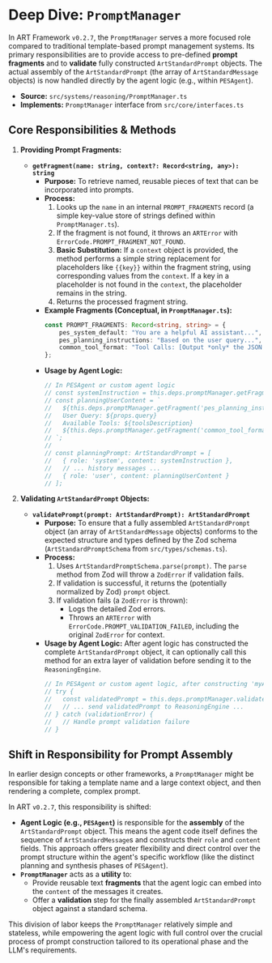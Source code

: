 # Deep Dive: `PromptManager`

In ART Framework `v0.2.7`, the `PromptManager` serves a more focused role compared to traditional template-based prompt management systems. Its primary responsibilities are to provide access to pre-defined **prompt fragments** and to **validate** fully constructed `ArtStandardPrompt` objects. The actual assembly of the `ArtStandardPrompt` (the array of `ArtStandardMessage` objects) is now handled directly by the agent logic (e.g., within `PESAgent`).

*   **Source:** `src/systems/reasoning/PromptManager.ts`
*   **Implements:** `PromptManager` interface from `src/core/interfaces.ts`

## Core Responsibilities & Methods

1.  **Providing Prompt Fragments:**
    *   **`getFragment(name: string, context?: Record<string, any>): string`**
        *   **Purpose:** To retrieve named, reusable pieces of text that can be incorporated into prompts.
        *   **Process:**
            1.  Looks up the `name` in an internal `PROMPT_FRAGMENTS` record (a simple key-value store of strings defined within `PromptManager.ts`).
            2.  If the fragment is not found, it throws an `ARTError` with `ErrorCode.PROMPT_FRAGMENT_NOT_FOUND`.
            3.  **Basic Substitution:** If a `context` object is provided, the method performs a simple string replacement for placeholders like `{{key}}` within the fragment string, using corresponding values from the `context`. If a key in a placeholder is not found in the `context`, the placeholder remains in the string.
            4.  Returns the processed fragment string.
        *   **Example Fragments (Conceptual, in `PromptManager.ts`):**
            ```typescript
            const PROMPT_FRAGMENTS: Record<string, string> = {
                pes_system_default: "You are a helpful AI assistant...",
                pes_planning_instructions: "Based on the user query...",
                common_tool_format: "Tool Calls: [Output *only* the JSON array...]"
            };
            ```
        *   **Usage by Agent Logic:**
            ```typescript
            // In PESAgent or custom agent logic
            // const systemInstruction = this.deps.promptManager.getFragment('pes_system_default');
            // const planningUserContent = `
            //   ${this.deps.promptManager.getFragment('pes_planning_instructions')}
            //   User Query: ${props.query}
            //   Available Tools: ${toolsDescription}
            //   ${this.deps.promptManager.getFragment('common_tool_format')}
            // `;
            //
            // const planningPrompt: ArtStandardPrompt = [
            //   { role: 'system', content: systemInstruction },
            //   // ... history messages ...
            //   { role: 'user', content: planningUserContent }
            // ];
            ```

2.  **Validating `ArtStandardPrompt` Objects:**
    *   **`validatePrompt(prompt: ArtStandardPrompt): ArtStandardPrompt`**
        *   **Purpose:** To ensure that a fully assembled `ArtStandardPrompt` object (an array of `ArtStandardMessage` objects) conforms to the expected structure and types defined by the Zod schema (`ArtStandardPromptSchema` from `src/types/schemas.ts`).
        *   **Process:**
            1.  Uses `ArtStandardPromptSchema.parse(prompt)`. The `parse` method from Zod will throw a `ZodError` if validation fails.
            2.  If validation is successful, it returns the (potentially normalized by Zod) `prompt` object.
            3.  If validation fails (a `ZodError` is thrown):
                *   Logs the detailed Zod errors.
                *   Throws an `ARTError` with `ErrorCode.PROMPT_VALIDATION_FAILED`, including the original `ZodError` for context.
        *   **Usage by Agent Logic:** After agent logic has constructed the complete `ArtStandardPrompt` object, it can optionally call this method for an extra layer of validation before sending it to the `ReasoningEngine`.
            ```typescript
            // In PESAgent or custom agent logic, after constructing 'myAssembledPrompt'
            // try {
            //   const validatedPrompt = this.deps.promptManager.validatePrompt(myAssembledPrompt);
            //   // ... send validatedPrompt to ReasoningEngine ...
            // } catch (validationError) {
            //   // Handle prompt validation failure
            // }
            ```

## Shift in Responsibility for Prompt Assembly

In earlier design concepts or other frameworks, a `PromptManager` might be responsible for taking a template name and a large context object, and then rendering a complete, complex prompt.

In ART `v0.2.7`, this responsibility is shifted:

*   **Agent Logic (e.g., `PESAgent`)** is responsible for the **assembly** of the `ArtStandardPrompt` object. This means the agent code itself defines the sequence of `ArtStandardMessage`s and constructs their `role` and `content` fields. This approach offers greater flexibility and direct control over the prompt structure within the agent's specific workflow (like the distinct planning and synthesis phases of `PESAgent`).
*   **`PromptManager`** acts as a **utility** to:
    *   Provide reusable text **fragments** that the agent logic can embed into the `content` of the messages it creates.
    *   Offer a **validation** step for the finally assembled `ArtStandardPrompt` object against a standard schema.

This division of labor keeps the `PromptManager` relatively simple and stateless, while empowering the agent logic with full control over the crucial process of prompt construction tailored to its operational phase and the LLM's requirements.